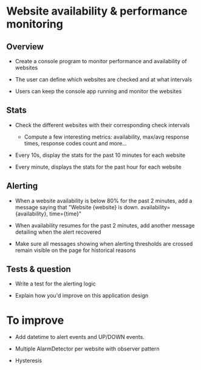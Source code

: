 # Website availability & performance monitoring

## Overview

* Create a console program to monitor performance and availability of websites

* The user can define which websites are checked and at what intervals

* Users can keep the console app running and monitor the websites

## Stats
* Check the different websites with their corresponding check intervals
  * Compute a few interesting metrics: availability, max/avg response times, response codes count and more...

* Every 10s, display the stats for the past 10 minutes for each website

* Every minute, displays the stats for the past hour for each website

## Alerting

* When a website availability is below 80% for the past 2 minutes, add a message saying that "Website {website} is down. availability={availability}, time={time}"

* When availability resumes for the past 2 minutes, add another message detailing when the alert recovered

* Make sure all messages showing when alerting thresholds are crossed remain visible on the page for historical reasons

## Tests & question

* Write a test for the alerting logic

* Explain how you'd improve on this application design

# To improve

* Add datetime to alert events and UP/DOWN events.

* Multiple AlarmDetector per website with observer pattern

* Hysteresis